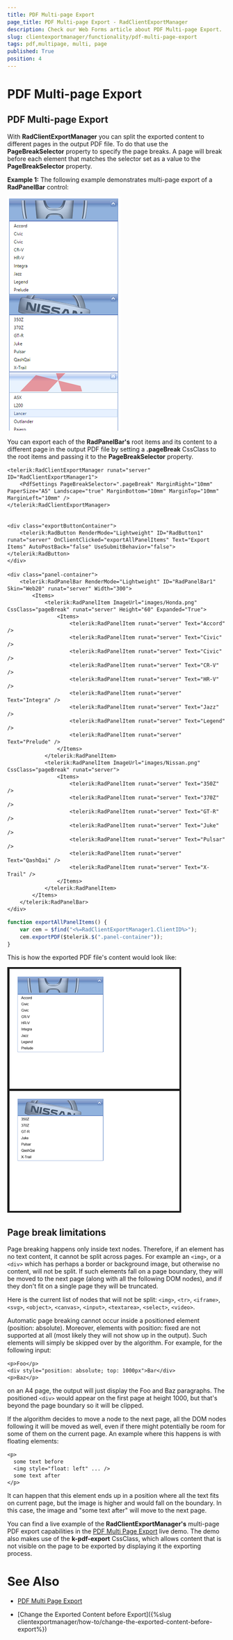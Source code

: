 ```yaml
---
title: PDF Multi-page Export
page_title: PDF Multi-page Export - RadClientExportManager
description: Check our Web Forms article about PDF Multi-page Export.
slug: clientexportmanager/functionality/pdf-multi-page-export
tags: pdf,multipage, multi, page
published: True
position: 4
---
```


# PDF Multi-page Export



## PDF Multi-page Export

With **RadClientExportManager** you can split the exported content to different pages in the output PDF file. To do that use the **PageBreakSelector** property to specify the page breaks. A page will break before each element that matches the selector set as a value to the **PageBreakSelector** property.

**Example 1:** The following example demonstrates multi-page export of a **RadPanelBar** control:

![PanelBar](images/PanelBar.png)

You can export each of the **RadPanelBar's** root items and its content to a different page in the output PDF file by setting a **.pageBreak** CssClass to the root items and passing it to the **PageBreakSelector** property.


````ASP.NET
<telerik:RadClientExportManager runat="server" ID="RadClientExportManager1">
    <PdfSettings PageBreakSelector=".pageBreak" MarginRight="10mm" PaperSize="A5" Landscape="true" MarginBottom="10mm" MarginTop="10mm" MarginLeft="10mm" />
</telerik:RadClientExportManager>


<div class="exportButtonContainer">
    <telerik:RadButton RenderMode="Lightweight" ID="RadButton1" runat="server" OnClientClicked="exportAllPanelItems" Text="Export Items" AutoPostBack="false" UseSubmitBehavior="false"></telerik:RadButton>
</div>

<div class="panel-container">
    <telerik:RadPanelBar RenderMode="Lightweight" ID="RadPanelBar1" Skin="Web20" runat="server" Width="300">
        <Items>
            <telerik:RadPanelItem ImageUrl="images/Honda.png" CssClass="pageBreak" runat="server" Height="60" Expanded="True">
                <Items>
                    <telerik:RadPanelItem runat="server" Text="Accord" />
                    <telerik:RadPanelItem runat="server" Text="Civic" />
                    <telerik:RadPanelItem runat="server" Text="Civic" />
                    <telerik:RadPanelItem runat="server" Text="CR-V" />
                    <telerik:RadPanelItem runat="server" Text="HR-V" />
                    <telerik:RadPanelItem runat="server" Text="Integra" />
                    <telerik:RadPanelItem runat="server" Text="Jazz" />
                    <telerik:RadPanelItem runat="server" Text="Legend" />
                    <telerik:RadPanelItem runat="server" Text="Prelude" />
                </Items>
            </telerik:RadPanelItem>
			<telerik:RadPanelItem ImageUrl="images/Nissan.png" CssClass="pageBreak" runat="server">
                <Items>
                    <telerik:RadPanelItem runat="server" Text="350Z" />
                    <telerik:RadPanelItem runat="server" Text="370Z" />
                    <telerik:RadPanelItem runat="server" Text="GT-R" />
                    <telerik:RadPanelItem runat="server" Text="Juke" />
                    <telerik:RadPanelItem runat="server" Text="Pulsar" />
                    <telerik:RadPanelItem runat="server" Text="QashQai" />
                    <telerik:RadPanelItem runat="server" Text="X-Trail" />
                </Items>
            </telerik:RadPanelItem>
        </Items>
    </telerik:RadPanelBar>
</div>
````


````JavaScript
function exportAllPanelItems() {
    var cem = $find("<%=RadClientExportManager1.ClientID%>");
    cem.exportPDF($telerik.$(".panel-container"));
}
````


This is how the exported PDF file's content would look like:

![PanelBar](images/PanelBarExported.png)

## Page break limitations

Page breaking happens only inside text nodes. Therefore, if an element has no text content, it cannot be split across pages. For example an `<img>`, or a `<div>` which has perhaps a border or background image, but otherwise no content, will not be split. If such elements fall on a page boundary, they will be moved to the next page (along with all the following DOM nodes), and if they don't fit on a single page they will be truncated.

Here is the current list of nodes that will not be split: `<img>`, `<tr>`, `<iframe>`, `<svg>`, `<object>`, `<canvas>`, `<input>`, `<textarea>`, `<select>`, `<video>`.

Automatic page breaking cannot occur inside a positioned element (position: absolute). Moreover, elements with position: fixed are not supported at all (most likely they will not show up in the output). Such elements will simply be skipped over by the algorithm. For example, for the following input:


````ASP.NET
<p>Foo</p>
<div style="position: absolute; top: 1000px">Bar</div>
<p>Baz</p>
````


on an A4 page, the output will just display the Foo and Baz paragraphs. The positioned `<div>` would appear on the first page at height 1000, but that's beyond the page boundary so it will be clipped.

If the algorithm decides to move a node to the next page, all the DOM nodes following it will be moved as well, even if there might potentially be room for some of them on the current page. An example where this happens is with floating elements:


````ASP.NET
<p>
  some text before
  <img style="float: left" ... />
  some text after
</p>
````


It can happen that this element ends up in a position where all the text fits on current page, but the image is higher and would fall on the boundary. In this case, the image and "some text after" will move to the next page.


You can find a live example of the **RadClientExportManager's** multi-page PDF export capabilities in the [PDF Multi Page Export](https://demos.telerik.com/aspnet-ajax/client-export-manager/functionality/pdf-multi-page-export/defaultcs.aspx) live demo. The demo also makes use of the **k-pdf-export** CssClass, which allows content that is not visible on the page to be exported by displaying it the exporting process.


# See Also

* [PDF Multi Page Export](https://demos.telerik.com/aspnet-ajax/client-export-manager/functionality/pdf-multi-page-export/defaultcs.aspx)

* [Change the Exported Content before Export]({%slug clientexportmanager/how-to/change-the-exported-content-before-export%})

